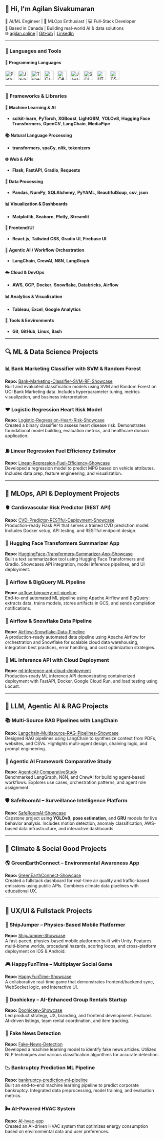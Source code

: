 ## 👋 Hi, I'm Agilan Sivakumaran

🚀 AI/ML Engineer | 🤖 MLOps Enthusiast | 💻 Full-Stack Developer  
📍 Based in Canada | Building real-world AI & data solutions  
🌐 [agilan.online](https://agilan.online) | [GitHub](https://github.com/agilancan) | [LinkedIn](https://www.linkedin.com/in/agilan-sivakumaran/)

---

### 🧰 Languages and Tools

#### 💬 Programming Languages  
<img align="left" alt="Python" width="30" height="30" style="padding-right:10px;" src="https://cdn.jsdelivr.net/gh/devicons/devicon/icons/python/python-plain.svg" />
<img align="left" alt="JavaScript" width="30" height="30" style="padding-right:10px;" src="https://cdn.jsdelivr.net/gh/devicons/devicon/icons/javascript/javascript-plain.svg" />
<img align="left" alt="TypeScript" width="30" height="30" style="padding-right:10px;" src="https://cdn.jsdelivr.net/gh/devicons/devicon/icons/typescript/typescript-plain.svg" />
<img align="left" alt="C++" width="30" height="30" style="padding-right:10px;" src="https://cdn.jsdelivr.net/gh/devicons/devicon/icons/cplusplus/cplusplus-plain.svg" />
<img align="left" alt="C#" width="30" height="30" style="padding-right:10px;" src="https://cdn.jsdelivr.net/gh/devicons/devicon/icons/csharp/csharp-plain.svg" />
<img align="left" alt="Java" width="30" height="30" style="padding-right:10px;" src="https://cdn.jsdelivr.net/gh/devicons/devicon/icons/java/java-plain.svg" />
<img align="left" alt="SQL" width="30" height="30" style="padding-right:10px;" src="https://cdn.jsdelivr.net/gh/devicons/devicon/icons/sql/sql-plain.svg" />
<img align="left" alt="HTML" width="30" height="30" style="padding-right:10px;" src="https://cdn.jsdelivr.net/gh/devicons/devicon/icons/html5/html5-plain.svg" />
<img align="left" alt="CSS" width="30" height="30" style="padding-right:10px;" src="https://cdn.jsdelivr.net/gh/devicons/devicon/icons/css3/css3-plain.svg" />
<br><br>

---

### 🔧 Frameworks & Libraries

#### 🧠 Machine Learning & AI  
- **scikit-learn**, **PyTorch**, **XGBoost**, **LightGBM**, **YOLOv8**, **Hugging Face Transformers**, **OpenCV**, **LangChain**, **MediaPipe**

#### 📚 Natural Language Processing  
- **transformers**, **spaCy**, **nltk**, **tokenizers**

#### 🌐 Web & APIs  
- **Flask**, **FastAPI**, **Gradio**, **Requests**

#### 🧮 Data Processing  
- **Pandas**, **NumPy**, **SQLAlchemy**, **PyYAML**, **BeautifulSoup**, **csv**, **json**

#### 📊 Visualization & Dashboards  
- **Matplotlib**, **Seaborn**, **Plotly**, **Streamlit**

#### 🎨 Frontend/UI  
- **React.js**, **Tailwind CSS**, **Gradio UI**, **Firebase UI**

#### 🤖 Agentic AI / Workflow Orchestration  
- **LangChain**, **CrewAI**, **N8N**, **LangGraph**

#### ☁️ Cloud & DevOps  
- **AWS**, **GCP**, **Docker**, **Snowflake**, **Databricks**, **Airflow**

#### 📊 Analytics & Visualization  
- **Tableau**, **Excel**, **Google Analytics**

#### 🧰 Tools & Environments  
- **Git**, **GitHub**, **Linux**, **Bash**

---

## 🔍 ML & Data Science Projects

### 📊 Bank Marketing Classifier with SVM & Random Forest  
**Repo:** [Bank-Marketing-Classifier-SVM-RF-Showcase](https://github.com/agilancan/Bank-Marketing-Classifier-SVM-RF-Showcase)  
Built and evaluated classification models using SVM and Random Forest on UCI Bank Marketing data. Includes hyperparameter tuning, metrics visualization, and business interpretation.

### ❤️ Logistic Regression Heart Risk Model  
**Repo:** [Logistic-Regression-Heart-Risk-Showcase](https://github.com/agilancan/Logistic-Regression-Heart-Risk-Showcase)  
Created a binary classifier to assess heart disease risk. Demonstrates foundational model building, evaluation metrics, and healthcare domain application.

### ⛽ Linear Regression Fuel Efficiency Estimator  
**Repo:** [Linear-Regression-Fuel-Efficiency-Showcase](https://github.com/agilancan/Linear-Regression-Fuel-Efficiency-Showcase)  
Developed a regression model to predict MPG based on vehicle attributes. Includes data prep, feature engineering, and visualization.

---

## 🧱 MLOps, API & Deployment Projects

### 🫀 Cardiovascular Risk Predictor (REST API)  
**Repo:** [CVD-Predictor-RESTful-Deployment-Showcase](https://github.com/agilancan/CVD-Predictor-RESTful-Deployment-Showcase)  
Production-ready Flask API that serves a trained CVD prediction model. Includes Docker setup, API testing, and RESTful endpoint design.

### 📝 Hugging Face Transformers Summarizer App  
**Repo:** [HuggingFace-Transformers-Summarizer-App-Showcase](https://github.com/agilancan/HuggingFace-Transformers-Summarizer-App-Showcase)  
Built a text summarization tool using Hugging Face Transformers and Gradio. Showcases API integration, model inference pipelines, and UI deployment.

### 🔄 Airflow & BigQuery ML Pipeline  
**Repo:** [airflow-bigquery-ml-pipeline](https://github.com/agilancan/airflow-bigquery-ml-pipeline)  
End-to-end automated ML pipeline using Apache Airflow and BigQuery: extracts data, trains models, stores artifacts in GCS, and sends completion notifications.

### 🔗 Airflow & Snowflake Data Pipeline  
**Repo:** [Airflow-Snowflake-Data-Pipeline](https://github.com/agilancan/Airflow-Snowflake-Data-Pipeline)  
A production-ready automated data pipeline using Apache Airflow for orchestration and Snowflake for scalable cloud data warehousing, integration best practices, error handling, and cost optimization strategies.

### 🚀 ML Inference API with Cloud Deployment  
**Repo:** [ml-inference-api-cloud-deployment](https://github.com/agilancan/ml-inference-api-cloud-deployment)  
Production-ready ML inference API demonstrating containerized deployment with FastAPI, Docker, Google Cloud Run, and load testing using Locust.

---

## 🧠 LLM, Agentic AI & RAG Projects

### 📚 Multi-Source RAG Pipelines with LangChain  
**Repo:** [Langchain-Multisource-RAG-Pipelines-Showcase](https://github.com/agilancan/Langchain-Multisource-RAG-Pipelines-Showcase)  
Designed RAG pipelines using LangChain to synthesize context from PDFs, websites, and CSVs. Highlights multi-agent design, chaining logic, and prompt engineering.

### 🤖 Agentic AI Framework Comparative Study  
**Repo:** [AgenticAI-ComparativeStudy](https://github.com/agilancan/AgenticAI-ComparativeStudy)  
Benchmarked LangGraph, N8N, and CrewAI for building agent-based workflows. Explores use cases, orchestration patterns, and agent role assignment.

### 🛡️ SafeRoomAI – Surveillance Intelligence Platform  
**Repo:** [SafeRoomAI-Showcase](https://github.com/agilancan/SafeRoomAI-Showcase)  
Capstone project using **YOLOv8**, **pose estimation**, and **GRU** models for live behavior analysis. Includes motion detection, anomaly classification, AWS-based data infrastructure, and interactive dashboards.

---

## 🌿 Climate & Social Good Projects

### 🌎 GreenEarthConnect – Environmental Awareness App  
**Repo:** [GreenEarthConnect-Showcase](https://github.com/agilancan/GreenEarthConnect-Showcase)  
Created a fullstack dashboard for real-time air quality and traffic-based emissions using public APIs. Combines climate data pipelines with educational UX.

---

## 🎨 UX/UI & Fullstack Projects

### 🚢 ShipJumper – Physics-Based Mobile Platformer  
**Repo:** [ShipJumper-Showcase](https://github.com/agilancan/ShipJumper-Showcase)  
A fast-paced, physics-based mobile platformer built with Unity. Features multi-biome worlds, procedural hazards, scoring loops, and cross-platform deployment on iOS & Android.

### 🎮 HappyFunTime – Multiplayer Social Game  
**Repo:** [HappyFunTime-Showcase](https://github.com/agilancan/HappyFunTime-Showcase)  
A collaborative real-time game that demonstrates frontend/backend sync, WebSocket logic, and interactive UI.

### 📱 Doohickey – AI-Enhanced Group Rentals Startup  
**Repo:** [Doohickey-Showcase](https://github.com/agilancan/Doohickey-Showcase)  
Led product strategy, UX, branding, and frontend development. Features AI-driven listings, team rental coordination, and item tracking.

### 🧊 Fake News Detection  
**Repo:** [Fake-News-Detection](https://github.com/agilancan/Fake-News-Detection)  
Developed a machine learning model to identify fake news articles. Utilized NLP techniques and various classification algorithms for accurate detection.

### 📉 Bankruptcy Prediction ML Pipeline  
**Repo:** [bankruptcy-prediction-ml-pipeline](https://github.com/agilancan/bankruptcy-prediction-ml-pipeline)  
Built an end-to-end machine learning pipeline to predict corporate bankruptcy. Integrated data preprocessing, model training, and evaluation metrics.

### 🌬️ AI-Powered HVAC System  
**Repo:** [AI-hvac-app](https://github.com/agilancan/AI-hvac-app)  
Created an AI-driven HVAC system that optimizes energy consumption based on environmental data and user preferences.
